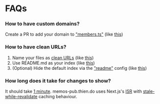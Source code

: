 # FAQs

### How to have custom domains?

Create a PR to add your domain to ["members.ts"][domain-file] (like [this][domain-pr])

[domain-file]: https://github.com/thien-do/memos-pub.thien.do/blob/main/lib/member/list.ts
[domain-pr]: https://github.com/thien-do/memos-pub.thien.do/pull/42

### How to have clean URLs?

1. Name your files as [clean URLs][url-wiki] (like [this][url-files])
2. Use README.md as your index (like [this][url-readme])
3. (Optional) Hide the default index via the ["readme"][url-source] config (like [this][url-config])

[url-wiki]: https://en.wikipedia.org/wiki/Clean_URL
[url-config]: https://github.com/huyng12/30-days-japanese/blob/618bdd9b89d3277e25fd7808d90d9b0d9c13858c/memos-pub.thien.do.json#L2
[url-source]: https://github.com/thien-do/memos-pub.thien.do/blob/ae56afbb44f94bf25d00b7af90dc2e436e3105de/lib/blog/config/type.ts#L16-L27
[url-files]: https://github.com/huyng12/30-days-japanese/tree/618bdd9b89d3277e25fd7808d90d9b0d9c13858c/essays
[url-readme]: https://github.com/huyng12/30-days-japanese/blob/618bdd9b89d3277e25fd7808d90d9b0d9c13858c/essays/README.md?plain=1

### How long does it take for changes to show?

It should take [1 minute][cache-time]. memos-pub.thien.do uses Next.js's [ISR][cache-isr] with [stale-while-revalidate][cache-swr] caching behaviour.

[cache-time]: https://github.com/thien-do/memos-pub.thien.do/blob/ae56afbb44f94bf25d00b7af90dc2e436e3105de/lib/blog/page/props.ts#L11
[cache-isr]: https://nextjs.org/docs/basic-features/data-fetching/incremental-static-regeneration
[cache-swr]: https://web.dev/stale-while-revalidate/
